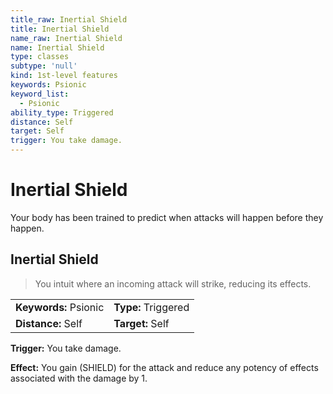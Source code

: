 ```yaml
---
title_raw: Inertial Shield
title: Inertial Shield
name_raw: Inertial Shield
name: Inertial Shield
type: classes
subtype: 'null'
kind: 1st-level features
keywords: Psionic
keyword_list:
  - Psionic
ability_type: Triggered
distance: Self
target: Self
trigger: You take damage.
---
```


# Inertial Shield

Your body has been trained to predict when attacks will happen before they happen.

## Inertial Shield

> You intuit where an incoming attack will strike, reducing its effects.

|                       |                     |
| :-------------------- | :------------------ |
| **Keywords:** Psionic | **Type:** Triggered |
| **Distance:** Self    | **Target:** Self    |

**Trigger:** You take damage.

**Effect:** You gain (SHIELD) for the attack and reduce any potency of effects associated with the damage by 1.
